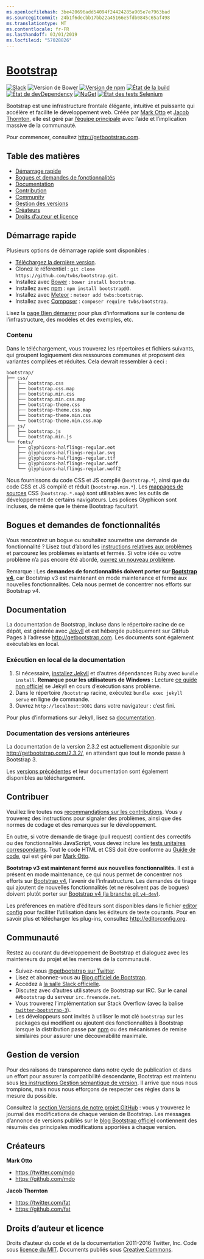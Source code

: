 ```yaml
---
ms.openlocfilehash: 3be420696add54094f24424285a905e7e7963bad
ms.sourcegitcommit: 24b1f6decbb17bb22a45166e5fdb0845c65af498
ms.translationtype: MT
ms.contentlocale: fr-FR
ms.lasthandoff: 03/01/2019
ms.locfileid: "57028826"
---
```

# <a name="bootstraphttpgetbootstrapcom"></a>[Bootstrap](http://getbootstrap.com)

[![Slack](https://bootstrap-slack.herokuapp.com/badge.svg)](https://bootstrap-slack.herokuapp.com)
![Version de Bower](https://img.shields.io/bower/v/bootstrap.svg)
[![Version de npm](https://img.shields.io/npm/v/bootstrap.svg)](https://www.npmjs.com/package/bootstrap)
[![État de la build](https://img.shields.io/travis/twbs/bootstrap/master.svg)](https://travis-ci.org/twbs/bootstrap)
[![État de devDependency](https://img.shields.io/david/dev/twbs/bootstrap.svg)](https://david-dm.org/twbs/bootstrap#info=devDependencies)
[![NuGet](https://img.shields.io/nuget/v/bootstrap.svg)](https://www.nuget.org/packages/Bootstrap)
[![État des tests Selenium](https://saucelabs.com/browser-matrix/bootstrap.svg)](https://saucelabs.com/u/bootstrap)

Bootstrap est une infrastructure frontale élégante, intuitive et puissante qui accélère et facilite le développement web. Créée par [Mark Otto](https://twitter.com/mdo) et [Jacob Thornton](https://twitter.com/fat), elle est géré par [l’équipe principale](https://github.com/orgs/twbs/people) avec l’aide et l’implication massive de la communauté.

Pour commencer, consultez <http://getbootstrap.com>.


## <a name="table-of-contents"></a>Table des matières

* [Démarrage rapide](#quick-start)
* [Bogues et demandes de fonctionnalités](#bugs-and-feature-requests)
* [Documentation](#documentation)
* [Contribution](#contributing)
* [Community](#community)
* [Gestion des versions](#versioning)
* [Créateurs](#creators)
* [Droits d’auteur et licence](#copyright-and-license)


## <a name="quick-start"></a>Démarrage rapide

Plusieurs options de démarrage rapide sont disponibles :

* [Téléchargez la dernière version](https://github.com/twbs/bootstrap/archive/v3.3.7.zip).
* Clonez le référentiel : `git clone https://github.com/twbs/bootstrap.git`.
* Installez avec [Bower](http://bower.io) : `bower install bootstrap`.
* Installez avec [npm](https://www.npmjs.com) : `npm install bootstrap@3`.
* Installez avec [Meteor](https://www.meteor.com) : `meteor add twbs:bootstrap`.
* Installez avec [Composer](https://getcomposer.org) : `composer require twbs/bootstrap`.

Lisez la [page Bien démarrer](http://getbootstrap.com/getting-started/) pour plus d’informations sur le contenu de l’infrastructure, des modèles et des exemples, etc.

### <a name="whats-included"></a>Contenu

Dans le téléchargement, vous trouverez les répertoires et fichiers suivants, qui groupent logiquement des ressources communes et proposent des variantes compilées et réduites. Cela devrait ressembler à ceci :

```
bootstrap/
├── css/
│   ├── bootstrap.css
│   ├── bootstrap.css.map
│   ├── bootstrap.min.css
│   ├── bootstrap.min.css.map
│   ├── bootstrap-theme.css
│   ├── bootstrap-theme.css.map
│   ├── bootstrap-theme.min.css
│   └── bootstrap-theme.min.css.map
├── js/
│   ├── bootstrap.js
│   └── bootstrap.min.js
└── fonts/
    ├── glyphicons-halflings-regular.eot
    ├── glyphicons-halflings-regular.svg
    ├── glyphicons-halflings-regular.ttf
    ├── glyphicons-halflings-regular.woff
    └── glyphicons-halflings-regular.woff2
```

Nous fournissons du code CSS et JS compilé (`bootstrap.*`), ainsi que du code CSS et JS compilé et réduit (`bootstrap.min.*`). Les [mappages de sources](https://developer.chrome.com/devtools/docs/css-preprocessors) CSS (`bootstrap.*.map`) sont utilisables avec les outils de développement de certains navigateurs. Les polices Glyphicon sont incluses, de même que le thème Bootstrap facultatif.


## <a name="bugs-and-feature-requests"></a>Bogues et demandes de fonctionnalités

Vous rencontrez un bogue ou souhaitez soumettre une demande de fonctionnalité ? Lisez tout d’abord les [instructions relatives aux problèmes](https://github.com/twbs/bootstrap/blob/master/CONTRIBUTING.md#using-the-issue-tracker) et parcourez les problèmes existants et fermés. Si votre idée ou votre problème n’a pas encore été abordé, [ouvrez un nouveau problème](https://github.com/twbs/bootstrap/issues/new).

Remarque : Les **demandes de fonctionnalités doivent porter sur [Bootstrap v4](https://github.com/twbs/bootstrap/tree/v4-dev)**, car Bootstrap v3 est maintenant en mode maintenance et fermé aux nouvelles fonctionnalités. Cela nous permet de concentrer nos efforts sur Bootstrap v4.


## <a name="documentation"></a>Documentation

La documentation de Bootstrap, incluse dans le répertoire racine de ce dépôt, est générée avec [Jekyll](http://jekyllrb.com) et est hébergée publiquement sur GitHub Pages à l’adresse <http://getbootstrap.com>. Les documents sont également exécutables en local.

### <a name="running-documentation-locally"></a>Exécution en local de la documentation

1. Si nécessaire, [installez Jekyll](http://jekyllrb.com/docs/installation) et d’autres dépendances Ruby avec `bundle install`.
   **Remarque pour les utilisateurs de Windows :** Lecture [ce guide non officiel](http://jekyll-windows.juthilo.com/) se Jekyll en cours d’exécution sans problème.
2. Dans le répertoire `/bootstrap` racine, exécutez `bundle exec jekyll serve` en ligne de commande.
4. Ouvrez `http://localhost:9001` dans votre navigateur : c’est fini.

Pour plus d’informations sur Jekyll, lisez sa [documentation](http://jekyllrb.com/docs/home/).

### <a name="documentation-for-previous-releases"></a>Documentation des versions antérieures

La documentation de la version 2.3.2 est actuellement disponible sur <http://getbootstrap.com/2.3.2/>, en attendant que tout le monde passe à Bootstrap 3.

Les [versions précédentes](https://github.com/twbs/bootstrap/releases) et leur documentation sont également disponibles au téléchargement.


## <a name="contributing"></a>Contribuer

Veuillez lire toutes nos [recommandations sur les contributions](https://github.com/twbs/bootstrap/blob/master/CONTRIBUTING.md). Vous y trouverez des instructions pour signaler des problèmes, ainsi que des normes de codage et des remarques sur le développement.

En outre, si votre demande de tirage (pull request) contient des correctifs ou des fonctionnalités JavaScript, vous devez inclure les [tests unitaires correspondants](https://github.com/twbs/bootstrap/tree/master/js/tests). Tout le code HTML et CSS doit être conforme au [Guide de code](https://github.com/mdo/code-guide), qui est géré par [Mark Otto](https://github.com/mdo).

**Bootstrap v3 est maintenant fermé aux nouvelles fonctionnalités.** Il est à présent en mode maintenance, ce qui nous permet de concentrer nos efforts sur [Bootstrap v4](https://github.com/twbs/bootstrap/tree/v4-dev), l’avenir de l’infrastructure. Les demandes de tirage qui ajoutent de nouvelles fonctionnalités (et ne résolvent pas de bogues) doivent plutôt porter sur [Bootstrap v4 (la branche git `v4-dev`)](https://github.com/twbs/bootstrap/tree/v4-dev).

Les préférences en matière d’éditeurs sont disponibles dans le fichier [editor config](https://github.com/twbs/bootstrap/blob/master/.editorconfig) pour faciliter l’utilisation dans les éditeurs de texte courants. Pour en savoir plus et télécharger les plug-ins, consultez <http://editorconfig.org>.


## <a name="community"></a>Communauté

Restez au courant du développement de Bootstrap et dialoguez avec les mainteneurs du projet et les membres de la communauté.

* Suivez-nous [@getbootstrap sur Twitter](https://twitter.com/getbootstrap).
* Lisez et abonnez-vous au [Blog officiel de Bootstrap](http://blog.getbootstrap.com).
* Accédez à [la salle Slack officielle](https://bootstrap-slack.herokuapp.com).
* Discutez avec d’autres utilisateurs de Bootstrap sur IRC. Sur le canal `##bootstrap` du serveur `irc.freenode.net`.
* Vous trouverez l’implémentation sur Stack Overflow (avec la balise [`twitter-bootstrap-3`](https://stackoverflow.com/questions/tagged/twitter-bootstrap-3)).
* Les développeurs sont invités à utiliser le mot clé `bootstrap` sur les packages qui modifient ou ajoutent des fonctionnalités à Bootstrap lorsque la distribution passe par [npm](https://www.npmjs.com/browse/keyword/bootstrap) ou des mécanismes de remise similaires pour assurer une découvrabilité maximale.


## <a name="versioning"></a>Gestion de version

Pour des raisons de transparence dans notre cycle de publication et dans un effort pour assurer la compatibilité descendante, Bootstrap est maintenu sous [les instructions Gestion sémantique de version](http://semver.org/). Il arrive que nous nous trompions, mais nous nous efforçons de respecter ces règles dans la mesure du possible.

Consultez la [section Versions de notre projet GitHub](https://github.com/twbs/bootstrap/releases) : vous y trouverez le journal des modifications de chaque version de Bootstrap. Les messages d’annonce de versions publiés sur le [blog Bootstrap officiel](http://blog.getbootstrap.com) contiennent des résumés des principales modifications apportées à chaque version.


## <a name="creators"></a>Créateurs

**Mark Otto**

* <https://twitter.com/mdo>
* <https://github.com/mdo>

**Jacob Thornton**

* <https://twitter.com/fat>
* <https://github.com/fat>


## <a name="copyright-and-license"></a>Droits d’auteur et licence

Droits d’auteur du code et de la documentation 2011-2016 Twitter, Inc. Code sous [licence du MIT](https://github.com/twbs/bootstrap/blob/master/LICENSE). Documents publiés sous [Creative Commons](https://github.com/twbs/bootstrap/blob/master/docs/LICENSE).
